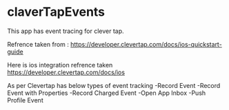 # claverTapEvents
This app has event tracing for clever tap.

Refrence taken from : https://developer.clevertap.com/docs/ios-quickstart-guide

Here is ios integration refrence taken 
https://developer.clevertap.com/docs/ios

As per Clevertap has below types of event tracking 
-Record Event 
-Record Event with Properties
-Record Charged Event
-Open App Inbox 
-Push Profile Event
